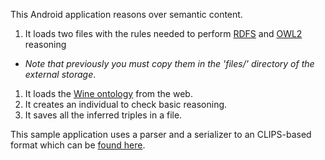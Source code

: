This Android application reasons over semantic content.
 1. It loads two files with the rules needed to perform [RDFS](http://www.w3.org/TR/2002/WD-rdf-mt-20020429/) and [OWL2](http://www.w3.org/TR/owl2-profiles/#OWL_2_RL) reasoning
   * *Note that previously you must copy them in the* *'files/'* *directory of the external storage*.
 1. It loads the [Wine ontology](http://krono.act.uji.es/Links/ontologies/wine.owl/at_download/file) from the web.
 1. It creates an individual to check basic reasoning.
 1. It saves all the inferred triples in a file.
 
 
This sample application uses a parser and a serializer to an CLIPS-based format which can be [found here](https://github.com/gomezgoiri/rio-clp).
